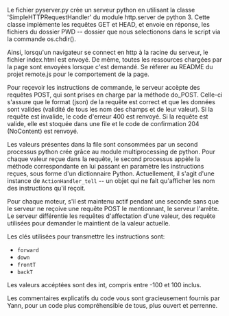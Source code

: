 Le fichier pyserver.py crée un serveur python en utilisant la classe 'SimpleHTTPRequestHandler' du module http.server de python 3. Cette classe implémente les requêtes GET et HEAD, et envoie en réponse, les fichiers du dossier PWD -- dossier que nous selectionons dans le script via la commande os.chdir().

Ainsi, lorsqu'un navigateur se connect en http à la racine du serveur, le fichier index.html est envoyé. De même, toutes les ressources chargées par la page sont envoyées lorsque c'est demandé. Se réferer au README du projet remote.js pour le comportement de la page.

Pour reçevoir les instructions de commande, le serveur accèpte des requêtes POST, qui sont prises en charge par la méthode do_POST. Celle-ci s'assure que le format (json) de la requête est correct et que les données sont valides (validité de tous les nom des champs et de leur valeur). Si la requête est invalide, le code d'erreur 400 est renvoyé. Si la requête est valide, elle est stoquée dans une file et le code de confirmation 204 (NoContent) est renvoyé.

Les valeurs présentes dans la file sont consommées par un second processus python crée grâce au module multiprocessing de python. Pour chaque valeur reçue dans la requête, le second processus appèle la méthode correspondante en lui passant en paramètre les instructions reçues, sous forme d'un dictionnaire Python. Actuellement, il s'agit d'une instance de  `ActionHandler_tell` -- un objet qui ne fait qu'afficher les nom des instructions qu'il reçoit. 

Pour chaque moteur, s'il est maintenu actif pendant une seconde sans que le serveur ne reçoive une requête POST le mentionnant, le serveur l'arrête. Le serveur différentie les requêtes d'affectation d'une valeur, des requête utilisées pour demander le maintient de la valeur actuelle.

Les clés utilisées pour transmettre les instructions sont:

* `forward`
* `down`
* `frontT`
* `backT`

Les valeurs accéptées sont des int, compris entre -100 et 100 inclus.

Les commentaires explicatifs du code vous sont gracieusement fournis par Yann, pour un code plus compréhensible de tous, plus ouvert et perrenne.